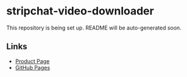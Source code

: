 # stripchat-video-downloader

This repository is being set up. README will be auto-generated soon.

## Links
- [Product Page](https://serp.ly/stripchat-video-downloader)
- [GitHub Pages](https://serpapps.github.io/stripchat-video-downloader)
